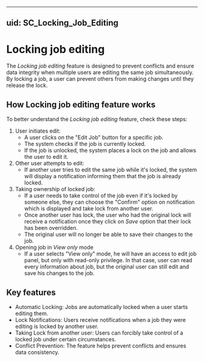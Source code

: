 
---
uid: SC_Locking_Job_Editing
---

# Locking job editing

The *Locking job editing* feature is designed to prevent conflicts and ensure data integrity when multiple users are editing the same job simultaneously. By locking a job, a user can prevent others from making changes until they release the lock.

## How Locking job editing feature works

To better understand the *Locking job editing* feature, check these steps:

1. User initiates edit:
    - A user clicks on the "Edit Job" button for a specific job.
    - The system checks if the job is currently locked.
    - If the job is unlocked, the system places a lock on the job and allows the user to edit it.
1. Other user attempts to edit:
   - If another user tries to edit the same job while it's locked, the system will display a notification informing them that the job is already locked.
1. Taking ownership of locked job:
   - If a user needs to take control of the job even if it's locked by someone else, they can choose the "Confirm" option on notification which is displayed and take lock from another user.
   - Once another user has lock, the user who had the original lock will receive a notification once they click on *Save* option that their lock has been overridden.
   - The original user will no longer be able to save their changes to the job.
1. Opening job in *View only* mode
   - If a user selects "View only" mode, he will have an access to edit job panel, but only with read-only privilege. In that case, user can read every information about job, but the original user can still edit and save his changes to the job.

## Key features
   - Automatic Locking: Jobs are automatically locked when a user starts editing them.
   - Lock Notifications: Users receive notifications when a job they were editing is locked by another user.
   - Taking Lock from another user: Users can forcibly take control of a locked job under certain circumstances.
   - Conflict Prevention: The feature helps prevent conflicts and ensures data consistency.
